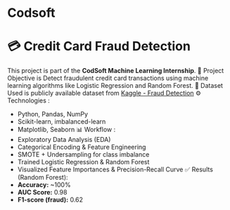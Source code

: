 # Codsoft
# 💳 Credit Card Fraud Detection
This project is part of the **CodSoft Machine Learning Internship**.
🚀 Project Objective is
Detect fraudulent credit card transactions using machine learning algorithms like Logistic Regression and Random Forest.
📂 Dataset
Used is publicly available dataset from [Kaggle - Fraud Detection](https://www.kaggle.com/datasets/kartik2112/fraud-detection)
⚙️ Technologies :
- Python, Pandas, NumPy
- Scikit-learn, imbalanced-learn
- Matplotlib, Seaborn
📊 Workflow :
- Exploratory Data Analysis (EDA)
- Categorical Encoding & Feature Engineering
- SMOTE + Undersampling for class imbalance
- Trained Logistic Regression & Random Forest
- Visualized Feature Importances & Precision-Recall Curve
✅ Results (Random Forest):
- **Accuracy:** ~100%
- **AUC Score:** 0.98
- **F1-score (fraud):** 0.62
